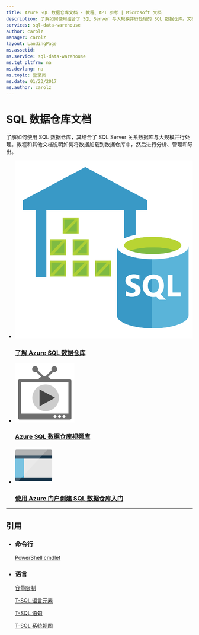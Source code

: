 ```yaml
---
title: Azure SQL 数据仓库文档 - 教程、API 参考 | Microsoft 文档
description: 了解如何使用结合了 SQL Server 与大规模并行处理的 SQL 数据仓库。文档说明如何加载、分析、管理和导出数据。
services: sql-data-warehouse
author: carolz
manager: carolz
layout: LandingPage
ms.assetid: 
ms.service: sql-data-warehouse
ms.tgt_pltfrm: na
ms.devlang: na
ms.topic: 登录页
ms.date: 01/23/2017
ms.author: carolz
---
```


# SQL 数据仓库文档

了解如何使用 SQL 数据仓库，其结合了 SQL Server 关系数据库与大规模并行处理。教程和其他文档说明如何将数据加载到数据仓库中，然后进行分析、管理和导出。

<ul class="panelContent cardsFTitle">
    <li>
        <a href="/opsacndocsdemo/sql-data-warehouse/sql-data-warehouse-overview-what-is">
        <div class="cardSize">
            <div class="cardPadding">
                <div class="card">
                    <div class="cardImageOuter">
                        <div class="cardImage">
                            <img src="media/index/sql-data-warehouse.svg" alt="" />
                        </div>
                    </div>
                    <div class="cardText">
                        <h3>了解 Azure SQL 数据仓库</h3>
                    </div>
                </div>
            </div>
        </div>
        </a>
    </li>
     <li>
        <a href="https://azure.microsoft.com/documentation/videos/index/?services=sql-data-warehouse">
        <div class="cardSize">
            <div class="cardPadding">
                <div class="card">
                    <div class="cardImageOuter">
                        <div class="cardImage">
                            <img src="media/index/video-library.svg" alt="" />
                        </div>
                    </div>
                    <div class="cardText">
                        <h3>Azure SQL 数据仓库视频库</h3>
                    </div>
                </div>
            </div>
        </div>
        </a>
    </li>
     <li>
        <a href="/opsacndocsdemo/sql-data-WArehouse/sql-data-warehouse-get-started-provision">
        <div class="cardSize">
            <div class="cardPadding">
                <div class="card">
                    <div class="cardImageOuter">
                        <div class="cardImage">

<img src="media/index/portal.svg" alt="" />
                        </div>
                    </div>
                    <div class="cardText">
                        <h3>使用 Azure 门户创建 SQL 数据仓库入门</h3>
                    </div>
                </div>
            </div>
        </div>
        </a>
    </li>
</ul>

---

<h2>引用</h2>
<ul class="panelContent cardsW">
    <li>
        <div class="cardSize">
            <div class="cardPadding">
                <div class="card">
                    <div class="cardText">
                        <h3>命令行</h3>
                        <p><a href="/opsacndocsdemo/sql-data-warehouse/sql-data-warehouse-reference-powershell-cmdlets">PowerShell cmdlet</a></p>
                    </div>
                </div>
            </div>
        </div>
    </li>
    <li>
        <div class="cardSize">
            <div class="cardPadding">
                <div class="card">
                    <div class="cardText">
                        <h3>语言</h3>
                        <p><a href="/opsacndocsdemo/sql-data-warehouse/sql-data-warehouse-service-capacity-limits">容量限制</a></p>
                        <p><a href="/opsacndocsdemo/sql-data-warehouse/sql-data-warehouse-reference-tsql-language-elements">T-SQL 语言元素</a></p>
                        <p><a href="/opsacndocsdemo/sql-data-warehouse/sql-data-warehouse-reference-tsql-statements">T-SQL 语句</a></p>
                        <p><a href="/opsacndocsdemo/sql-data-warehouse/sql-data-warehouse-reference-tsql-system-views">T-SQL 系统视图</a></p>
                    </div>
                </div>
            </div>
        </div>
    </li>
</ul>

<!---HONumber=Mooncake_0313_2017-->